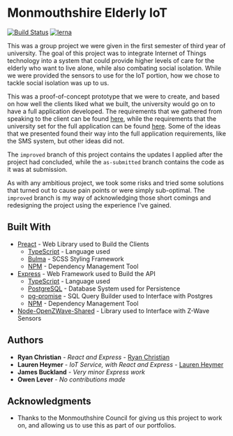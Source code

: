 # Monmouthshire Elderly IoT
[![Build Status](https://travis-ci.org/RyanChristian4427/Monmouthshire-IoT.svg?branch=improved)](https://travis-ci.org/RyanChristian4427/Monmouthshire-IoT) [![lerna](https://img.shields.io/badge/maintained%20with-lerna-cc00ff.svg)](https://lerna.js.org/)

This was a group project we were given in the first semester of third year of university. The goal of this project was to integrate Internet of Things technology into a system that could provide higher levels of care for the elderly who want to live alone, while also combating social isolation. While we were provided the sensors to use for the IoT portion, how we chose to tackle social isolation was up to us.

This was a proof-of-concept prototype that we were to create, and based on how well the clients liked what we built, the university would go on to have a full application developed. The requirements that we gathered from speaking to the client can be found [here](https://github.com/RyanChristian4427/Monmouthshire-IoT/blob/as-submitted/requirements.md), while the requirements that the university set for the full application can be found [here](requirements.md). Some of the ideas that we presented found their way into the full application requirements, like the SMS system, but other ideas did not.

The `improved` branch of this project contains the updates I applied after the project had concluded, while the `as-submitted` branch contains the code as it was at submission.

As with any ambitious project, we took some risks and tried some solutions that turned out to cause pain points or were simply sub-optimal. The `improved` branch is my way of acknowledging those short comings and redesigning the project using the experience I've gained.

## Built With

* [Preact](https://reactjs.org/) - Web Library used to Build the Clients
  * [TypeScript](https://www.typescriptlang.org/) - Language used
  * [Bulma](https://bulma.io/) - SCSS Styling Framework
  * [NPM](https://www.npmjs.com/) - Dependency Management Tool
* [Express](https://expressjs.com/) - Web Framework used to Build the API
  * [TypeScript](https://www.typescriptlang.org/) - Language used
  * [PostgreSQL](https://www.postgresql.org/) - Database System used for Persistence
  * [pg-promise](http://vitaly-t.github.io/pg-promise/index.html) - SQL Query Builder used to Interface with Postgres 
  * [NPM](https://www.npmjs.com/) - Dependency Management Tool
* [Node-OpenZWave-Shared](https://github.com/OpenZWave/node-openzwave-shared) - Library used to Interface with Z-Wave Sensors

## Authors

* **Ryan Christian** - *React and Express* - [Ryan Christian](https://github.com/RyanChristian4427)
* **Lauren Heymer** - *IoT Service, with React and Express* - [Lauren Heymer](https://github.com/renHeymer)
* **James Buckland** - *Very minor Express work*
* **Owen Lever** - *No contributions made*

## Acknowledgments

* Thanks to the Monmouthshire Council for giving us this project to work on, and allowing us to use this as part of our portfolios.

